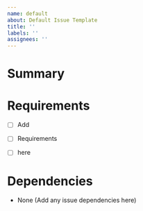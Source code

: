```yaml
---
name: default
about: Default Issue Template
title: ''
labels: ''
assignees: ''
---
```


# Summary


# Requirements

- [ ] Add
- [ ] Requirements
- [ ] here


# Dependencies

- None (Add any issue dependencies here)

